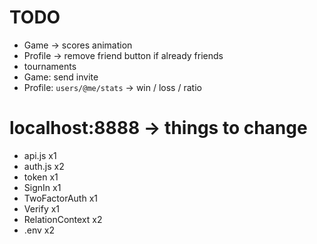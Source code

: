 # TODO
- Game -> scores animation
- Profile -> remove friend button if already friends
- tournaments
- Game: send invite
- Profile: `users/@me/stats` -> win / loss / ratio

# localhost:8888 -> things to change
- api.js			x1
- auth.js			x2
- token				x1
- SignIn			x1
- TwoFactorAuth		x1
- Verify			x1
- RelationContext	x2
- .env				x2
